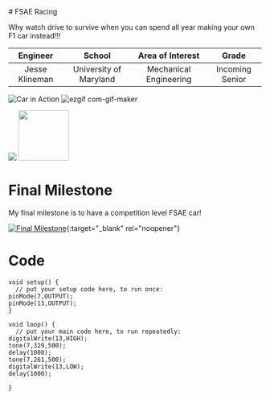 
﻿# FSAE Racing
 
Why watch drive to survive when you can spend all year making your own F1 car instead!!!

| **Engineer** | **School** | **Area of Interest** | **Grade** |
|:--:|:--:|:--:|:--:|
| Jesse Klineman | University of Maryland | Mechanical Engineering | Incoming Senior

![Car in Action](https://media.giphy.com/media/Z9D7qnRG7xEgy2TWsP/giphy.gif)
![ezgif com-gif-maker](https://user-images.githubusercontent.com/56967237/125086366-8f13f500-e099-11eb-8973-2b9b11e32c91.gif)


![](https://user-images.githubusercontent.com/56967237/122599782-e09e0680-d03c-11eb-8cf8-70be20d15932.jpg)
<img src="https://user-images.githubusercontent.com/56967237/122599782-e09e0680-d03c-11eb-8cf8-70be20d15932.jpg" width="100" height="100">





  
# Final Milestone
My final milestone is to have a competition level FSAE car!

[![Final Milestone](https://res.cloudinary.com/marcomontalbano/image/upload/v1623446497/video_to_markdown/images/youtube--gC7nPNMq_IM-c05b58ac6eb4c4700831b2b3070cd403.jpg)](https://www.youtube.com/watch?v=gC7nPNMq_IM "Final Milestone"){:target="_blank" rel="noopener"}

# Code
```Arduino
void setup() {
  // put your setup code here, to run once:
pinMode(7,OUTPUT);
pinMode(13,OUTPUT);
}

void loop() {
  // put your main code here, to run repeatedly:
digitalWrite(13,HIGH);
tone(7,329,500);
delay(1000);
tone(7,261,500);
digitalWrite(13,LOW);
delay(1000);

}
```
